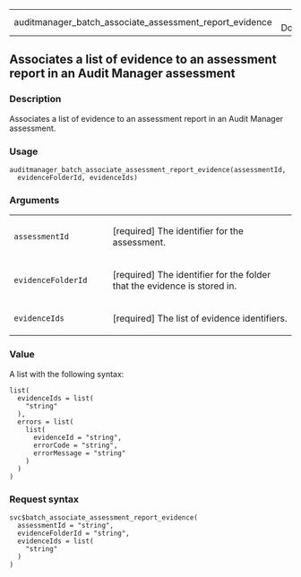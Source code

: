 <table style="width: 100%;">
<tbody>
<tr class="odd">
<td>auditmanager_batch_associate_assessment_report_evidence</td>
<td style="text-align: right;">R Documentation</td>
</tr>
</tbody>
</table>

## Associates a list of evidence to an assessment report in an Audit Manager assessment

### Description

Associates a list of evidence to an assessment report in an Audit
Manager assessment.

### Usage

    auditmanager_batch_associate_assessment_report_evidence(assessmentId,
      evidenceFolderId, evidenceIds)

### Arguments

<table>
<colgroup>
<col style="width: 35%" />
<col style="width: 65%" />
</colgroup>
<tbody>
<tr class="odd">
<td><code
id="auditmanager_batch_associate_assessment_report_evidence_:_assessmentId">assessmentId</code></td>
<td><p>[required] The identifier for the assessment.</p></td>
</tr>
<tr class="even">
<td><code
id="auditmanager_batch_associate_assessment_report_evidence_:_evidenceFolderId">evidenceFolderId</code></td>
<td><p>[required] The identifier for the folder that the evidence is
stored in.</p></td>
</tr>
<tr class="odd">
<td><code
id="auditmanager_batch_associate_assessment_report_evidence_:_evidenceIds">evidenceIds</code></td>
<td><p>[required] The list of evidence identifiers.</p></td>
</tr>
</tbody>
</table>

### Value

A list with the following syntax:

    list(
      evidenceIds = list(
        "string"
      ),
      errors = list(
        list(
          evidenceId = "string",
          errorCode = "string",
          errorMessage = "string"
        )
      )
    )

### Request syntax

    svc$batch_associate_assessment_report_evidence(
      assessmentId = "string",
      evidenceFolderId = "string",
      evidenceIds = list(
        "string"
      )
    )
